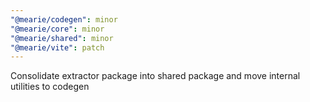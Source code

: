 ```yaml
---
"@mearie/codegen": minor
"@mearie/core": minor
"@mearie/shared": minor
"@mearie/vite": patch
---
```


Consolidate extractor package into shared package and move internal utilities to codegen
